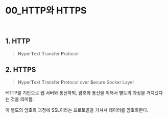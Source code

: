 # 00_HTTP와 HTTPS

<br>

## 1. HTTP

> **H**yper**T**ext **T**ransfer **P**rotocol



## 2. HTTPS

> **H**yper**T**ext **T**ransfer **P**rotocol over **S**ecure Socker Layer

HTTP를 기반으로 웹 서버와 통신하되, 암호화 통신을 위해서 별도의 과정을 거치겠다는 것을 의미함.

이 별도의 암호화 과정에 SSL이라는 프로토콜을 거쳐서 데이터를 암호화한다.


